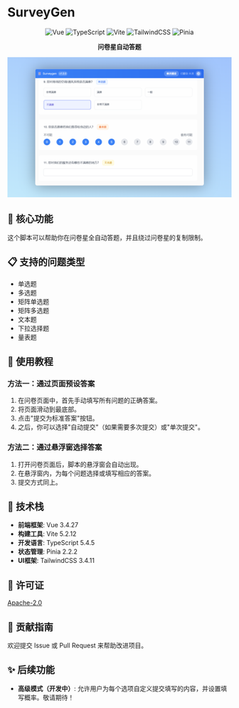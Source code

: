 # SurveyGen

<p align="center">
  <img src="https://img.shields.io/badge/Vue-3.4.27-brightgreen" alt="Vue">
  <img src="https://img.shields.io/badge/TypeScript-5.4.5-blue" alt="TypeScript">
  <img src="https://img.shields.io/badge/Vite-5.2.12-purple" alt="Vite">
  <img src="https://img.shields.io/badge/TailwindCSS-3.4.11-38B2AC" alt="TailwindCSS">
  <img src="https://img.shields.io/badge/Pinia-2.2.2-yellow" alt="Pinia">
</p>

<p align="center">
  <b>问卷星自动答题</b>
</p>

<p align="center">
  <img src="src/assets/image/screenshot.png" alt="SurveyGen Screenshot" width="700">
</p>

## 🎯 核心功能

这个脚本可以帮助你在问卷星全自动答题，并且绕过问卷星的复制限制。

## 📋 支持的问题类型

- 单选题
- 多选题
- 矩阵单选题
- 矩阵多选题
- 文本题
- 下拉选择题
- 量表题

## 📱 使用教程

### 方法一：通过页面预设答案

1. 在问卷页面中，首先手动填写所有问题的正确答案。
2. 将页面滑动到最底部。
3. 点击"提交为标准答案"按钮。
4. 之后，你可以选择"自动提交"（如果需要多次提交）或"单次提交"。

### 方法二：通过悬浮窗选择答案

1. 打开问卷页面后，脚本的悬浮窗会自动出现。
2. 在悬浮窗内，为每个问题选择或填写相应的答案。
3. 提交方式同上。

## 🔧 技术栈

- **前端框架**: Vue 3.4.27
- **构建工具**: Vite 5.2.12
- **开发语言**: TypeScript 5.4.5
- **状态管理**: Pinia 2.2.2
- **UI框架**: TailwindCSS 3.4.11

## 📝 许可证

[Apache-2.0](https://github.com/PeanutSplash/Surveygen?tab=Apache-2.0-1-ov-file)

## 🤝 贡献指南

欢迎提交 Issue 或 Pull Request 来帮助改进项目。

## ✨ 后续功能

- **高级模式（开发中）**: 允许用户为每个选项自定义提交填写的内容，并设置填写概率。敬请期待！
